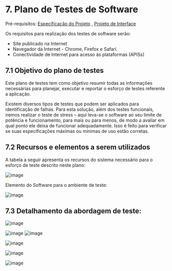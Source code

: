 # 7. Plano de Testes de Software
Pré-requisitos: [Especificação do Projeto](https://github.com/ICEI-PUC-Minas-PMV-ADS/pmv-ads-2021-2-e2-proj-int-t1-t1-grupo-4/blob/main/docs/02-Especifica%C3%A7%C3%A3o%20do%20Projeto.md) , [Projeto de Interface](https://github.com/ICEI-PUC-Minas-PMV-ADS/pmv-ads-2021-2-e2-proj-int-t1-t1-grupo-4/blob/main/docs/04-Projeto%20de%20Interface.md)

Os requisitos para realização dos testes de software serão:
* Site publicado na Internet
* Navegador da Internet - Chrome, Firefox e Safari.
* Conectividade de Internet para acesso às plataformas (APISs)

## 7.1 Objetivo do plano de testes

Este plano de testes tem como objetivo resumir todas as informações necessárias para planejar, executar e reportar o esforço de testes referente a aplicação.

Existem diversos tipos de testes que podem ser aplicados para identificação de falhas. Para esta solução, além dos testes funcionais, iremos realizar o teste de stress – aqui leva-se o software ao seu limite de potência e funcionamento, para mais ou para menos, de modo a avaliar em qual ponto ele deixa de funcionar adequadamente. Isso é feito para verificar se suas especificações máximas ou mínimas de uso estão corretas.


## 7.2 Recursos e elementos a serem utilizados

A tabela a seguir apresenta os recursos do sistema necessário para o esforço de teste descrito neste plano:

![image](https://user-images.githubusercontent.com/82478643/135785692-abd8e093-29db-4d67-b440-173700ec8dfd.png)

Elemento do Software para o ambiente de teste:

![image](https://user-images.githubusercontent.com/82478643/135785835-8294d9bd-2185-413c-b566-c3a3937b640a.png)

## 7.3 Detalhamento da abordagem de teste: 

![image](https://user-images.githubusercontent.com/82478643/135786119-6d95d1d2-69ce-4cae-af57-74bab8cea8da.png)

![image](https://user-images.githubusercontent.com/82478643/135786326-fab0197e-cd12-4773-a4d3-7ad8662565ac.png)
![image](https://user-images.githubusercontent.com/82478643/135786345-fd95b802-6316-459f-86f1-598863e07146.png)

![image](https://user-images.githubusercontent.com/82478643/135786364-78d88a65-56b7-4a75-83a3-7a5b54787ffa.png)

![image](https://user-images.githubusercontent.com/82478643/135786377-6e3f0a0c-ccd4-4cf7-9575-11181dc57471.png)

![image](https://user-images.githubusercontent.com/82478643/135786402-e0f19d49-adc7-4740-9082-c2255773b79f.png)
